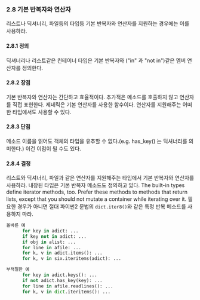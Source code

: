 <a id="s2.8-default-iterators-and-operators"></a>
<a id="default-iterators-and-operators"></a>

### 2.8 기본 반복자와 연산자

리스트나 딕셔너리, 파일등의 타입등 기본 반복자와 연산자를 지원하는 경우에는 이를 사용하라.
<a id="s2.8.1-definition"></a>

#### 2.8.1 정의

딕셔너리나 리스트같은 컨테이너 타입은 기본 반복자와 ("in" 과 "not in")같은 멤버 연산자를 정의한다.
<a id="s2.8.2-pros"></a>

#### 2.8.2 장점

기본 반복자와 연산자는 간단하고 효율적이다. 추가적은 메소드를 호출하지 않고 연산자를 직접 표현한다.
제네릭은 기본 연산자를 사용한 함수이다. 연산자를 지원해주는 어떠한 타입에서도 사용할 수 있다. 
<a id="s2.8.3-cons"></a>

#### 2.8.3 단점

메소드 이름을 읽어도 객체의 타입을 유추할 수 없다.(e.g. has\_key() 는 딕셔너리를 의미한다.)
이건 이점이 될 수도 있다.

<a id="s2.8.4-decision"></a>

#### 2.8.4 결정

리스트와 딕셔너리, 파일과 같은 연산자를 지원해주는 타입에서 기본 반복자와 연산자를 사용하라.
내장된 타입은 기본 반복자 메소드도 정의하고 있다.
The built-in types define iterator methods, too. Prefer
these methods to methods that return lists, except that you should not mutate a
container while iterating over it.
필요한 경우가 아니면 절대 파이썬2 문법의 `dict.iter8()`와 같은 특정 반복 메소드를 사용하지 마라.
```python
올바른 예
      for key in adict: ...
      if key not in adict: ...
      if obj in alist: ...
      for line in afile: ...
      for k, v in adict.items(): ...
      for k, v in six.iteritems(adict): ...
```

```python
부적절한 예
      for key in adict.keys(): ...
      if not adict.has_key(key): ...
      for line in afile.readlines(): ...
      for k, v in dict.iteritems(): ...
```
